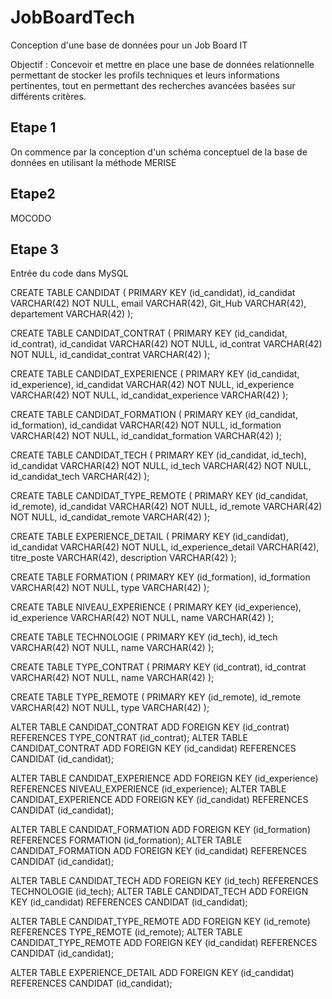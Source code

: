 # JobBoardTech
Conception d'une base de données pour un Job Board IT

Objectif : Concevoir et mettre en place une base de données relationnelle permettant de stocker les profils techniques et leurs informations pertinentes, tout en permettant des recherches avancées basées sur différents critères.

## Etape 1 
On commence par la conception d'un schéma conceptuel de la base de données en utilisant la méthode MERISE

## Etape2
MOCODO

## Etape 3

Entrée du code dans MySQL

CREATE TABLE CANDIDAT (
  PRIMARY KEY (id_candidat),
  id_candidat VARCHAR(42) NOT NULL,
  email       VARCHAR(42),
  Git_Hub     VARCHAR(42),
  departement VARCHAR(42)
);

CREATE TABLE CANDIDAT_CONTRAT (
  PRIMARY KEY (id_candidat, id_contrat),
  id_candidat         VARCHAR(42) NOT NULL,
  id_contrat          VARCHAR(42) NOT NULL,
  id_candidat_contrat VARCHAR(42)
);

CREATE TABLE CANDIDAT_EXPERIENCE (
  PRIMARY KEY (id_candidat, id_experience),
  id_candidat            VARCHAR(42) NOT NULL,
  id_experience          VARCHAR(42) NOT NULL,
  id_candidat_experience VARCHAR(42)
);

CREATE TABLE CANDIDAT_FORMATION (
  PRIMARY KEY (id_candidat, id_formation),
  id_candidat           VARCHAR(42) NOT NULL,
  id_formation          VARCHAR(42) NOT NULL,
  id_candidat_formation VARCHAR(42)
);

CREATE TABLE CANDIDAT_TECH (
  PRIMARY KEY (id_candidat, id_tech),
  id_candidat      VARCHAR(42) NOT NULL,
  id_tech          VARCHAR(42) NOT NULL,
  id_candidat_tech VARCHAR(42)
);

CREATE TABLE CANDIDAT_TYPE_REMOTE (
  PRIMARY KEY (id_candidat, id_remote),
  id_candidat        VARCHAR(42) NOT NULL,
  id_remote          VARCHAR(42) NOT NULL,
  id_candidat_remote VARCHAR(42)
);

CREATE TABLE EXPERIENCE_DETAIL (
  PRIMARY KEY (id_candidat),
  id_candidat          VARCHAR(42) NOT NULL,
  id_experience_detail VARCHAR(42),
  titre_poste          VARCHAR(42),
  description          VARCHAR(42)
);

CREATE TABLE FORMATION (
  PRIMARY KEY (id_formation),
  id_formation VARCHAR(42) NOT NULL,
  type         VARCHAR(42)
);

CREATE TABLE NIVEAU_EXPERIENCE (
  PRIMARY KEY (id_experience),
  id_experience VARCHAR(42) NOT NULL,
  name          VARCHAR(42)
);

CREATE TABLE TECHNOLOGIE (
  PRIMARY KEY (id_tech),
  id_tech VARCHAR(42) NOT NULL,
  name    VARCHAR(42)
);

CREATE TABLE TYPE_CONTRAT (
  PRIMARY KEY (id_contrat),
  id_contrat VARCHAR(42) NOT NULL,
  name       VARCHAR(42)
);

CREATE TABLE TYPE_REMOTE (
  PRIMARY KEY (id_remote),
  id_remote VARCHAR(42) NOT NULL,
  type      VARCHAR(42)
);

ALTER TABLE CANDIDAT_CONTRAT ADD FOREIGN KEY (id_contrat) REFERENCES TYPE_CONTRAT (id_contrat);
ALTER TABLE CANDIDAT_CONTRAT ADD FOREIGN KEY (id_candidat) REFERENCES CANDIDAT (id_candidat);

ALTER TABLE CANDIDAT_EXPERIENCE ADD FOREIGN KEY (id_experience) REFERENCES NIVEAU_EXPERIENCE (id_experience);
ALTER TABLE CANDIDAT_EXPERIENCE ADD FOREIGN KEY (id_candidat) REFERENCES CANDIDAT (id_candidat);

ALTER TABLE CANDIDAT_FORMATION ADD FOREIGN KEY (id_formation) REFERENCES FORMATION (id_formation);
ALTER TABLE CANDIDAT_FORMATION ADD FOREIGN KEY (id_candidat) REFERENCES CANDIDAT (id_candidat);

ALTER TABLE CANDIDAT_TECH ADD FOREIGN KEY (id_tech) REFERENCES TECHNOLOGIE (id_tech);
ALTER TABLE CANDIDAT_TECH ADD FOREIGN KEY (id_candidat) REFERENCES CANDIDAT (id_candidat);

ALTER TABLE CANDIDAT_TYPE_REMOTE ADD FOREIGN KEY (id_remote) REFERENCES TYPE_REMOTE (id_remote);
ALTER TABLE CANDIDAT_TYPE_REMOTE ADD FOREIGN KEY (id_candidat) REFERENCES CANDIDAT (id_candidat);

ALTER TABLE EXPERIENCE_DETAIL ADD FOREIGN KEY (id_candidat) REFERENCES CANDIDAT (id_candidat);

